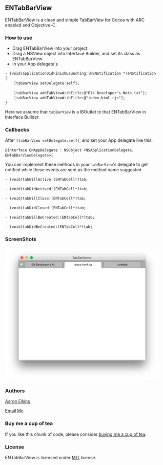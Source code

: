 ## ENTabBarView

ENTabBarView is a clean and simple TabBarView for Cocoa with ARC enabled and Objective-C.

### How to use

* Drag ENTabBarView into your project.
* Drag a NSView object into Interface Builder, and set its class as ENTabBarView
* In your App delegate's 

```
- (void)applicationDidFinishLaunching:(NSNotification *)aNotification
{   
    [tabBarView setDelegate:self];
    
    [tabBarView addTabViewWithTitle:@"Elk Developer's Note.txt"];
    [tabBarView addTabViewWithTitle:@"index.html.rjs"];
}
```
  
  Here we assume that `tabBarView` is a IBOutlet to that ENTabBarView in Interface Builder.


### Callbacks

After `[tabBarView setDelegate:self]`, and set your App delegate like this: 

`@interface ENAppDelegate : NSObject <NSApplicationDelegate, ENTabBarViewDelegate>{`
	
You can implement these methods in your `tabBarView`'s delegate to get notified while these events are sent as the method name suggested.

`- (void)tabWillActive:(ENTabCell*)tab;`

`- (void)tabDidActived:(ENTabCell*)tab;`

`- (void)tabWillClose:(ENTabCell*)tab;`

`- (void)tabDidClosed:(ENTabCell*)tab;`

`- (void)tabWillBeCreated:(ENTabCell*)tab;`

`- (void)tabDidBeCreated:(ENTabCell*)tab;`

### ScreenShots

![image](https://raw.githubusercontent.com/aaron-elkins/ENTabBarView/master/ENTabBarView.png)

### Authors

[Aaron Elkins](http://blog.pixelegg.me)

[Email Me](mailto:threcius@yahoo.com)

### Buy me a cup of tea

If you like this chunk of code, please consider [buying me a cup of tea](https://www.pixelegg.me/buy_me_tea).

### License

ENTabBarView is licensed under [MIT](http://opensource.org/licenses/MIT) license.
